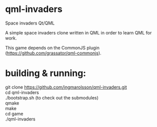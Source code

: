 # qml-invaders
Space invaders Qt/QML

A simple space invaders clone written in QML in order to learn QML for work.

This game depends on the CommonJS plugin (https://github.com/grassator/qml-commonjs).

# building & running:
git clone https://github.com/ingmarolsson/qml-invaders.git  
cd qml-invaders  
./bootstrap.sh (to check out the submodules)  
qmake  
make  
cd game  
./qml-invaders  


